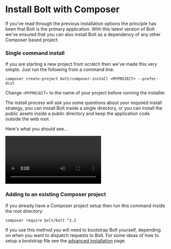 Install Bolt with Composer
=============================

If you've read through the previous installation options the principle has been
that Bolt is the primary application. With this latest version of Bolt we've
ensured that you can also install Bolt as a dependency of any other Composer
based project.

### Single command install

If you are starting a new project from scratch then we've made this very
simple. Just run the following from a command line:

`composer create-project bolt/composer-install <MYPROJECT> --prefer-dist`

Change `<MYPROJECT>` to the name of your project before running the installer.

The install process will ask you some questions about your required install
strategy, you can install Bolt inside a single directory, or you can install
the public assets inside a public directory and keep the application code
outside the web root.

Here's what you should see...

<video controls="controls">
  <source src="https://dl.dropboxusercontent.com/u/20154/composer-install-video.mp4" type="video/mp4">
</video>


### Adding to an existing Composer project

If you already have a Composer project setup then run this command inside the
root directory:

```
composer require bolt/bolt ^2.2
```

If you use this method you will need to bootstrap Bolt yourself, depending on
when you want to dispatch requests to Bolt. For some ideas of how to setup a
bootstrap file see the <a href="/installation-advanced">advanced
installation</a> page.
